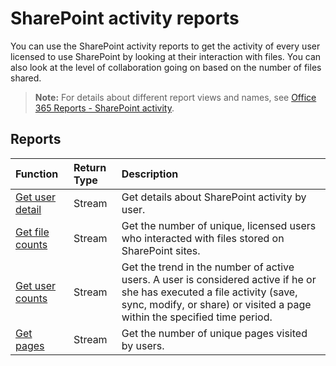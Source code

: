 # SharePoint activity reports

You can use the SharePoint activity reports to get the activity of every user licensed to use SharePoint by looking at their interaction with files. You can also look at the level of collaboration going on based on the number of files shared.

> **Note:** For details about different report views and names, see [Office 365 Reports - SharePoint activity](https://support.office.com/client/SharePoint-activity-a91c958f-1279-499d-9959-12f0de08dc8f).

## Reports

| Function                                 | Return Type | Description                              |
| :--------------------------------------- | :---------- | :--------------------------------------- |
| [Get user detail](../api/reportroot_getsharepointactivityuserdetail.md) | Stream      | Get details about SharePoint activity by user. |
| [Get file counts](../api/reportroot_getsharepointactivityfilecounts.md) | Stream      | Get the number of unique, licensed users who interacted with files stored on SharePoint sites. |
| [Get user counts](../api/reportroot_getsharepointactivityusercounts.md) | Stream      | Get the trend in the number of active users. A user is considered active if he or she has executed a file activity (save, sync, modify, or share) or visited a page within the specified time period. |
| [Get pages](../api/reportroot_getsharepointactivitypages.md) | Stream      | Get the number of unique pages visited by users. |
